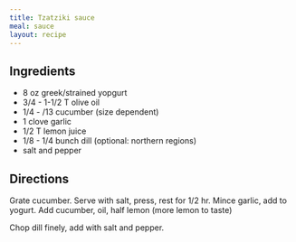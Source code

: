 ```yaml
---
title: Tzatziki sauce
meal: sauce
layout: recipe
---
```


## Ingredients
* 8 oz greek/strained yopgurt
* 3/4 - 1-1/2 T olive oil
* 1/4 - /13 cucumber (size dependent)
* 1 clove garlic
* 1/2 T lemon juice
* 1/8 - 1/4 bunch dill (optional: northern regions)
* salt and pepper

## Directions
Grate cucumber. Serve with salt, press, rest for 1/2 hr.
Mince garlic, add to yogurt. Add cucumber, oil, half lemon (more lemon to taste)

Chop dill finely, add with salt and pepper.
